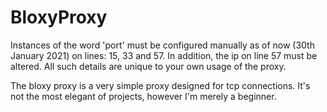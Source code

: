 # BloxyProxy
Instances of the word 'port' must be configured manually as of now (30th January 2021) on lines: 15, 33 and 57. In addition, the ip on line 57 must be altered. All such details are unique to your own usage of the proxy. 

The bloxy proxy is a very simple proxy designed for tcp connections. It's not the most elegant of projects, however I'm merely a beginner.
